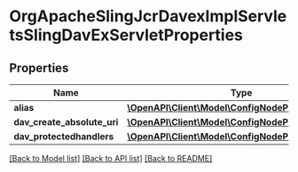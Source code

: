 # OrgApacheSlingJcrDavexImplServletsSlingDavExServletProperties

## Properties
Name | Type | Description | Notes
------------ | ------------- | ------------- | -------------
**alias** | [**\OpenAPI\Client\Model\ConfigNodePropertyString**](ConfigNodePropertyString.md) |  | [optional] 
**dav_create_absolute_uri** | [**\OpenAPI\Client\Model\ConfigNodePropertyBoolean**](ConfigNodePropertyBoolean.md) |  | [optional] 
**dav_protectedhandlers** | [**\OpenAPI\Client\Model\ConfigNodePropertyString**](ConfigNodePropertyString.md) |  | [optional] 

[[Back to Model list]](../README.md#documentation-for-models) [[Back to API list]](../README.md#documentation-for-api-endpoints) [[Back to README]](../README.md)


